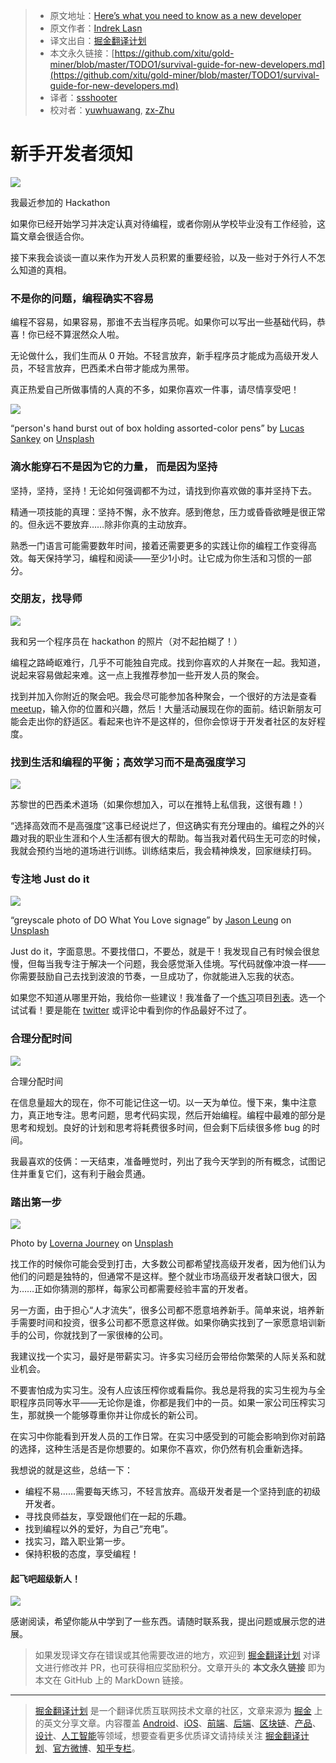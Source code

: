 > * 原文地址：[Here’s what you need to know as a new developer](https://medium.freecodecamp.org/survival-guide-for-new-developers-12d9b048bf06)
> * 原文作者：[Indrek Lasn](https://medium.freecodecamp.org/@wesharehoodies?source=post_header_lockup)
> * 译文出自：[掘金翻译计划](https://github.com/xitu/gold-miner)
> * 本文永久链接：[https://github.com/xitu/gold-miner/blob/master/TODO1/survival-guide-for-new-developers.md](https://github.com/xitu/gold-miner/blob/master/TODO1/survival-guide-for-new-developers.md)
> * 译者：[ssshooter](https://github.com/ssshooter)
> * 校对者：[yuwhuawang](https://github.com/yuwhuawang), [zx-Zhu](https://github.com/zx-Zhu)

# 新手开发者须知

![](https://cdn-images-1.medium.com/max/1000/1*xeyKCFSqY3jPTSN9XeyOAw.jpeg)

我最近参加的 Hackathon

如果你已经开始学习并决定认真对待编程，或者你刚从学校毕业没有工作经验，这篇文章会很适合你。

接下来我会谈谈一直以来作为开发人员积累的重要经验，以及一些对于外行人不怎么知道的真相。

### 不是你的问题，编程确实不容易

编程不容易，如果容易，那谁不去当程序员呢。如果你可以写出一些基础代码，恭喜！你已经不算泯然众人啦。

无论做什么，我们生而从 0 开始。不轻言放弃，新手程序员才能成为高级开发人员，不轻言放弃，巴西柔术白带才能成为黑带。

真正热爱自己所做事情的人真的不多，如果你喜欢一件事，请尽情享受吧！ 

![](https://cdn-images-1.medium.com/max/800/0*PNvv2OrCq50EvAYp)

“person's hand burst out of box holding assorted-color pens” by [Lucas Sankey](https://unsplash.com/@lucassankey?utm_source=medium&utm_medium=referral) on [Unsplash](https://unsplash.com?utm_source=medium&utm_medium=referral)

### 滴水能穿石不是因为它的力量， 而是因为坚持

坚持，坚持，坚持！无论如何强调都不为过，请找到你喜欢做的事并坚持下去。

精通一项技能的真理：坚持不懈，永不放弃。感到倦怠，压力或昏昏欲睡是很正常的。但永远不要放弃……除非你真的主动放弃。

熟悉一门语言可能需要数年时间，接着还需要更多的实践让你的编程工作变得高效。每天保持学习，编程和阅读——至少1小时。让它成为你生活和习惯的一部分。

### 交朋友，找导师

![](https://cdn-images-1.medium.com/max/1000/1*MDDfLudznFbYyTBMlH2h3w.jpeg)

我和另一个程序员在 hackathon 的照片（对不起拍糊了！）

编程之路崎岖难行，几乎不可能独自完成。找到你喜欢的人并聚在一起。我知道，说起来容易做起来难。这一点上我推荐参加一些开发人员的聚会。

找到并加入你附近的聚会吧。我会尽可能参加各种聚会，一个很好的方法是查看 [meetup](https://www.meetup.com/)，输入你的位置和兴趣，然后！大量活动展现在你的面前。结识新朋友可能会走出你的舒适区。看起来也许不是这样的，但你会惊讶于开发者社区的友好程度。

### 找到生活和编程的平衡；高效学习而不是高强度学习

![](https://cdn-images-1.medium.com/max/800/1*I7zR31LZe_fN90TFH0KSlQ.jpeg)

苏黎世的巴西柔术道场（如果你想加入，可以在推特上私信我，这很有趣！）

“选择高效而不是高强度”这事已经说烂了，但这确实有充分理由的。编程之外的兴趣对我的职业生涯和个人生活都有很大的帮助。每当我对着代码生无可恋的时候，我就会预约当地的道场进行训练。训练结束后，我会精神焕发，回家继续打码。

### 专注地 Just do it

![](https://cdn-images-1.medium.com/max/800/0*371TTicYdTOZiLIr)

“greyscale photo of DO What You Love signage” by [Jason Leung](https://unsplash.com/@ninjason?utm_source=medium&utm_medium=referral) on [Unsplash](https://unsplash.com?utm_source=medium&utm_medium=referral)

Just do it，字面意思。不要找借口，不要怂，就是干！我发现自己有时候会很怠慢，但每当我专注于解决一个问题，我会感觉渐入佳境。写代码就像冲浪一样——你需要鼓励自己去找到波浪的节奏，一旦成功了，你就能进入忘我的状态。

如果您不知道从哪里开始，我给你一些建议！我准备了一个[练习]((https://medium.freecodecamp.org/the-secret-to-being-a-top-developer-is-building-things-d3d058e4e472))项目[列表](https://medium.freecodecamp.org/the-secret-to-being-a-top-developer-is-building-things-heres-a-list-of-fun-apps-to-build-aac61ac0736c)。选一个试试看！要是能在 [twitter](https://twitter.com/lasnindrek) 或评论中看到你的作品最好不过了。

### 合理分配时间

![](https://cdn-images-1.medium.com/max/800/1*-HboHmcku3LQmRjTYAqJXg.jpeg)

合理分配时间

在信息量超大的现在，你不可能记住这一切。以一天为单位。慢下来，集中注意力，真正地专注。思考问题，思考代码实现，然后开始编程。编程中最难的部分是思考和规划。良好的计划和思考将耗费很多时间，但会剩下后续很多修 bug 的时间。

我最喜欢的伎俩：一天结束，准备睡觉时，列出了我今天学到的所有概念，试图记住并重复它们，这有利于融会贯通。

### 踏出第一步

![](https://cdn-images-1.medium.com/max/800/0*sBoaV5OMtg1XzCOC)

Photo by [Loverna Journey](https://unsplash.com/@loverna?utm_source=medium&utm_medium=referral) on [Unsplash](https://unsplash.com?utm_source=medium&utm_medium=referral)

找工作的时候你可能会受到打击，大多数公司都希望找高级开发者，因为他们认为他们的问题是独特的，但通常不是这样。整个就业市场高级开发者缺口很大，因为……正如你猜测的那样，每家公司都需要经验丰富的开发者。

另一方面，由于担心“人才流失”，很多公司都不愿意培养新手。简单来说，培养新手需要时间和投资，很多公司都不愿意这样做。如果你确实找到了一家愿意培训新手的公司，你就找到了一家很棒的公司。

我建议找一个实习，最好是带薪实习。许多实习经历会带给你繁荣的人际关系和就业机会。

不要害怕成为实习生。没有人应该压榨你或看扁你。我总是将我的实习生视为与全职程序员同等水平——无论你是谁，你都是我们中的一员。如果一家公司压榨实习生，那就换一个能够尊重你并让你成长的新公司。

在实习中你能看到开发人员的工作日常。在实习中感受到的可能会影响到你对前路的选择，这种生活是否是你想要的。如果你不喜欢，你仍然有机会重新选择。

我想说的就是这些，总结一下：

*   编程不易……需要每天练习，不轻言放弃。高级开发者是一个坚持到底的初级开发者。
*   寻找良师益友，享受跟他们在一起的乐趣。
*   找到编程以外的爱好，为自己“充电”。
*   找实习，踏入职业第一步。
*   保持积极的态度，享受编程！

#### 起飞吧超级新人！

![](https://cdn-images-1.medium.com/max/800/1*dBcGxW2Vdvs5GGmnKgqwgg@2x.jpeg)

感谢阅读，希望你能从中学到了一些东西。请随时联系我，提出问题或展示您的进展。

> 如果发现译文存在错误或其他需要改进的地方，欢迎到 [掘金翻译计划](https://github.com/xitu/gold-miner) 对译文进行修改并 PR，也可获得相应奖励积分。文章开头的 **本文永久链接** 即为本文在 GitHub 上的 MarkDown 链接。


---

> [掘金翻译计划](https://github.com/xitu/gold-miner) 是一个翻译优质互联网技术文章的社区，文章来源为 [掘金](https://juejin.im) 上的英文分享文章。内容覆盖 [Android](https://github.com/xitu/gold-miner#android)、[iOS](https://github.com/xitu/gold-miner#ios)、[前端](https://github.com/xitu/gold-miner#前端)、[后端](https://github.com/xitu/gold-miner#后端)、[区块链](https://github.com/xitu/gold-miner#区块链)、[产品](https://github.com/xitu/gold-miner#产品)、[设计](https://github.com/xitu/gold-miner#设计)、[人工智能](https://github.com/xitu/gold-miner#人工智能)等领域，想要查看更多优质译文请持续关注 [掘金翻译计划](https://github.com/xitu/gold-miner)、[官方微博](http://weibo.com/juejinfanyi)、[知乎专栏](https://zhuanlan.zhihu.com/juejinfanyi)。
